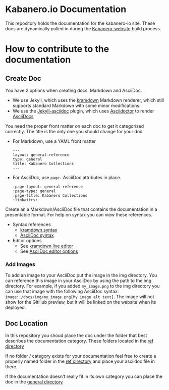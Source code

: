 # Kabanero.io Documentation
This repository holds the documentation for the kabanero-io site. These docs are dynamically pulled in during the [Kabanero-website](https://github.com/kabanero-io/kabanero-website) build process.

# How to contribute to the documentation

## Create Doc

You have 2 options when creating docs: Markdown and AsciiDoc.
   * We use Jekyll, which uses the [kramdown](https://jekyllrb.com/docs/configuration/markdown/#kramdown) Markdown renderer, which still supports standard Markdown with some minor modifications.
   * We use the [Jekyll-asciidoc](https://github.com/asciidoctor/jekyll-asciidoc) plugin, which uses [Asciidoctor](https://asciidoctor.org/) to render [AsciiDocs](http://asciidoc.org/)

You need the proper front matter on each doc to get it categorized correctly. The title is the only one you should change for your doc.
  * For Markdown, use a YAML front matter
    ```
    ---
    layout: general-reference
    type: general
    title: Kabanero Collections
    ---
    ```
  * For AsciiDoc, use `page-` AsciiDoc attributes in place.
    ```
    :page-layout: general-reference
    :page-type: general
    :page-title: Kabanero Collections
    :linkattrs:
    ```

Create an a Markdown/AsciiDoc file that contains the documentation in a presentable format. For help on syntax you can view these references.
  * Syntax references
    * [kramdown syntax](https://kramdown.gettalong.org/syntax.html)
    * [AsciiDoc syntax](https://asciidoctor.org/docs/asciidoc-syntax-quick-reference/)
  * Editor options
    * See [kramdown live editor](http://trykramdown.herokuapp.com/)
    * See [AsciiDoc editor options](https://asciidoctor.org/docs/editing-asciidoc-with-live-preview/#using-a-web-browser-preview-only)

### Add Images

To add an image to your AsciiDoc put the image in the img directory. You can reference this image in your AsciiDoc by using the path to the img directory. For example, if you added `my_image.png` to the img directory you can use that image with the following AsciiDoc syntax: `image::/docs/img/my_image.png[My image alt text]`. The image will not show for the GitHub preview, but it will be linked on the website when its deployed.

## Doc Location

In this repository you shoud place the doc under the folder that best describes the documentation category. These folders located in the [ref directory](https://github.com/kabanero-io/docs/tree/master/ref)

If no folder / category exists for your documentation feel free to create a properly named folder in the [ref directory](https://github.com/kabanero-io/docs/tree/master/ref) and place your asciidoc file in there.

If the documentation doesn't really fit in its own category you can place the doc in the [general directory](https://github.com/kabanero-io/docs/tree/master/ref/general)



